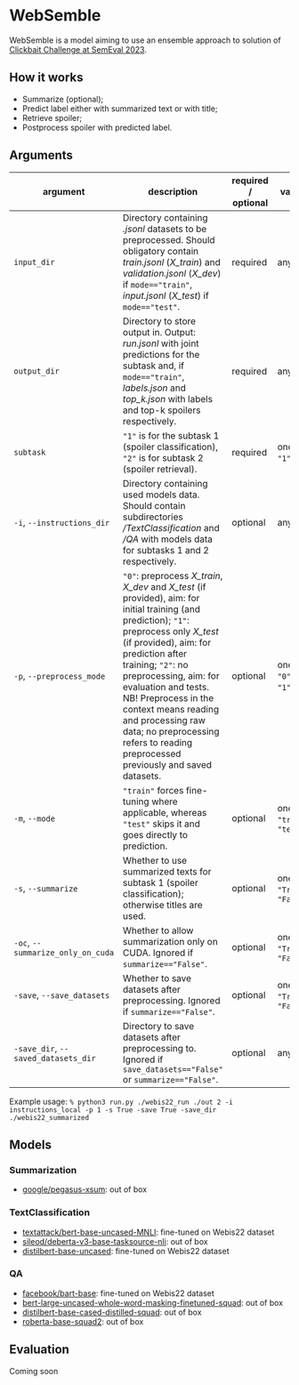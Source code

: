 # WebSemble

WebSemble is a model aiming to use an ensemble approach to solution of [Clickbait Challenge at SemEval 2023](https://pan.webis.de/semeval23/pan23-web/clickbait-challenge.html#evaluation).

## How it works
* Summarize (optional);
* Predict label either with summarized text or with title;
* Retrieve spoiler;
* Postprocess spoiler with predicted label.

## Arguments

| argument                             | description                                                                                                                                                                                                                                                                                                                                                                                                  | required / optional | values                     | default                  |
|--------------------------------------|--------------------------------------------------------------------------------------------------------------------------------------------------------------------------------------------------------------------------------------------------------------------------------------------------------------------------------------------------------------------------------------------------------------|---------------------|----------------------------|--------------------------|
| `input_dir`                          | Directory containing *.jsonl* datasets to be preprocessed. Should obligatory contain *train.jsonl* (*X_train*) and *validation.jsonl* (*X_dev*) if `mode=="train"`, *input.jsonl* (*X_test*) if `mode=="test"`.                                                                                                                                                                                              | required            | any `str`                  | `"./webis22_run"`        |
| `output_dir`                         | Directory to store output in. Output: *run.jsonl* with joint predictions for the subtask and, if `mode=="train"`, *labels.json* and *top_k.json* with labels and top-k spoilers respectively.                                                                                                                                                                                                                | required            | any `str`                  | `"./out"`                |
| `subtask`                            | `"1"` is for the subtask 1 (spoiler classification), `"2"` is for subtask 2 (spoiler retrieval).                                                                                                                                                                                                                                                                                                             | required            | one of `"1"`, `"2"`        | `"2"`                    |
| `-i`, `--instructions_dir`           | Directory containing used models data. Should contain subdirectories */TextClassification* and */QA* with models data for subtasks 1 and 2 respectively.                                                                                                                                                                                                                                                     | optional            | any `str`                  | `"./instructions_local"` |
| `-p`, `--preprocess_mode`            | `"0"`: preprocess *X_train*, *X_dev* and *X_test* (if provided), aim: for initial training (and prediction); `"1"`: preprocess only *X_test* (if provided), aim: for prediction after training; `"2"`: no preprocessing, aim: for evaluation and tests. NB! Preprocess in the context means reading and processing raw data; no preprocessing refers to reading preprocessed previously and saved datasets.  | optional            | one of `"0"`, `"1"`, `"2"` | `"1"`                    |
| `-m`, `--mode`                       | `"train"` forces fine-tuning where applicable, whereas `"test"` skips it and goes directly to prediction.                                                                                                                                                                                                                                                                                                    | optional            | one of `"train"`, `"test"` | `"test"`                 |
| `-s`, `--summarize`                  | Whether to use summarized texts for subtask 1 (spoiler classification); otherwise titles are used.                                                                                                                                                                                                                                                                                                           | optional            | one of `"True"`, `"False"` | `"False"`                |
| `-oc`, `--summarize_only_on_cuda`    | Whether to allow summarization only on CUDA. Ignored if `summarize=="False"`.                                                                                                                                                                                                                                                                                                                                | optional            | one of `"True"`, `"False"` | `"True"`                 |
| `-save`, `--save_datasets`           | Whether to save datasets after preprocessing. Ignored if `summarize=="False"`.                                                                                                                                                                                                                                                                                                                               | optional            | one of `"True"`, `"False"` | `"False"`                |
| `-save_dir`, `--saved_datasets_dir`  | Directory to save datasets after preprocessing to. Ignored if `save_datasets=="False"` or `summarize=="False"`.                                                                                                                                                                                                                                                                                              | optional            | any `str`                  | `"./webis22_summarized"` |

Example usage: `% python3 run.py ./webis22_run ./out 2 -i instructions_local -p 1 -s True -save True -save_dir ./webis22_summarized`

## Models

### Summarization

* [google/pegasus-xsum](https://huggingface.co/google/pegasus-xsum): out of box

### TextClassification

* [textattack/bert-base-uncased-MNLI](https://huggingface.co/textattack/bert-base-uncased-MNLI): fine-tuned on Webis22 dataset
* [sileod/deberta-v3-base-tasksource-nli](https://huggingface.co/sileod/deberta-v3-base-tasksource-nli): out of box
* [distilbert-base-uncased](https://huggingface.co/distilbert-base-uncased): fine-tuned on Webis22 dataset

### QA

* [facebook/bart-base](https://huggingface.co/facebook/bart-base): fine-tuned on Webis22 dataset
* [bert-large-uncased-whole-word-masking-finetuned-squad](https://huggingface.co/bert-large-uncased-whole-word-masking-finetuned-squad): out of box
* [distilbert-base-cased-distilled-squad](https://huggingface.co/distilbert-base-cased-distilled-squad): out of box
* [roberta-base-squad2](https://huggingface.co/deepset/roberta-base-squad2): out of box

## Evaluation

Coming soon
